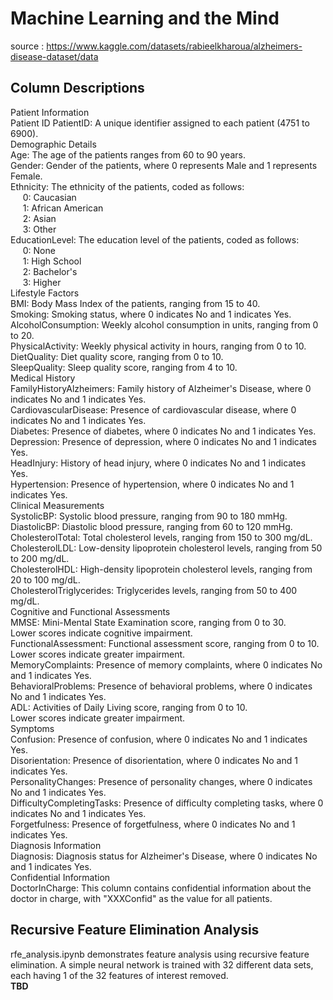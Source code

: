 # Machine Learning and the Mind

source : https://www.kaggle.com/datasets/rabieelkharoua/alzheimers-disease-dataset/data

## Column Descriptions 
Patient Information <br>
 Patient ID PatientID: A unique identifier assigned to each patient (4751 to 6900).<br>
Demographic Details <br>
Age: The age of the patients ranges from 60 to 90 years.<br>
Gender: Gender of the patients, where 0 represents Male and 1 represents Female.<br>
Ethnicity: The ethnicity of the patients, coded as follows:<br>
  &nbsp;&nbsp;&nbsp;&nbsp;  0: Caucasian <br>
  &nbsp;&nbsp;&nbsp;&nbsp;  1: African American <br>
  &nbsp;&nbsp;&nbsp;&nbsp;  2: Asian <br>
  &nbsp;&nbsp;&nbsp;&nbsp;  3: Other <br>
EducationLevel: The education level of the patients, coded as follows: <br>
  &nbsp;&nbsp;&nbsp;&nbsp;  0: None <br>
  &nbsp;&nbsp;&nbsp;&nbsp;  1: High School <br>
  &nbsp;&nbsp;&nbsp;&nbsp;  2: Bachelor's <br>
  &nbsp;&nbsp;&nbsp;&nbsp;  3: Higher <br>
Lifestyle Factors <br>
BMI: Body Mass Index of the patients, ranging from 15 to 40.<br>
Smoking: Smoking status, where 0 indicates No and 1 indicates Yes.<br>
AlcoholConsumption: Weekly alcohol consumption in units, ranging from 0 to 20.<br>
PhysicalActivity: Weekly physical activity in hours, ranging from 0 to 10.<br>
DietQuality: Diet quality score, ranging from 0 to 10.<br>
SleepQuality: Sleep quality score, ranging from 4 to 10.<br>
Medical History <br>
FamilyHistoryAlzheimers: Family history of Alzheimer's Disease, where 0 indicates No and 1 indicates Yes.<br>
CardiovascularDisease: Presence of cardiovascular disease, where 0 indicates No and 1 indicates Yes.<br>
Diabetes: Presence of diabetes, where 0 indicates No and 1 indicates Yes.<br>
Depression: Presence of depression, where 0 indicates No and 1 indicates Yes.<br>
HeadInjury: History of head injury, where 0 indicates No and 1 indicates Yes.<br>
Hypertension: Presence of hypertension, where 0 indicates No and 1 indicates Yes.<br>
Clinical Measurements<br> 
SystolicBP: Systolic blood pressure, ranging from 90 to 180 mmHg.<br>
DiastolicBP: Diastolic blood pressure, ranging from 60 to 120 mmHg.<br>
CholesterolTotal: Total cholesterol levels, ranging from 150 to 300 mg/dL.<br>
CholesterolLDL: Low-density lipoprotein cholesterol levels, ranging from 50 to 200 mg/dL.<br>
CholesterolHDL: High-density lipoprotein cholesterol levels, ranging from 20 to 100 mg/dL.<br>
CholesterolTriglycerides: Triglycerides levels, ranging from 50 to 400 mg/dL.<br>
Cognitive and Functional Assessments <br>
MMSE: Mini-Mental State Examination score, ranging from 0 to 30.<br> Lower scores indicate cognitive impairment.<br>
FunctionalAssessment: Functional assessment score, ranging from 0 to 10.<br> Lower scores indicate greater impairment.<br>
MemoryComplaints: Presence of memory complaints, where 0 indicates No and 1 indicates Yes.<br>
BehavioralProblems: Presence of behavioral problems, where 0 indicates No and 1 indicates Yes.<br>
ADL: Activities of Daily Living score, ranging from 0 to 10.<br> Lower scores indicate greater impairment.<br>
Symptoms <br>
Confusion: Presence of confusion, where 0 indicates No and 1 indicates Yes.<br>
Disorientation: Presence of disorientation, where 0 indicates No and 1 indicates Yes.<br>
PersonalityChanges: Presence of personality changes, where 0 indicates No and 1 indicates Yes.<br>
DifficultyCompletingTasks: Presence of difficulty completing tasks, where 0 indicates No and 1 indicates Yes.<br>
Forgetfulness: Presence of forgetfulness, where 0 indicates No and 1 indicates Yes.<br>
Diagnosis Information <br>
Diagnosis: Diagnosis status for Alzheimer's Disease, where 0 indicates No and 1 indicates Yes.<br>
Confidential Information <br>
DoctorInCharge: This column contains confidential information about the doctor in charge, with "XXXConfid" as the value for all patients.<br>

## Recursive Feature Elimination Analysis
rfe_analysis.ipynb demonstrates feature analysis using recursive feature elimination. A simple neural network is trained with 32 different data sets, each having 1 of the 32 features of interest removed. <br>
**TBD**
